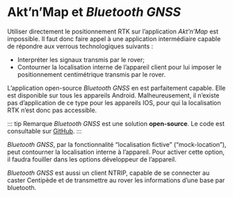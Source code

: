 # Akt’n’Map et *Bluetooth GNSS*
Utiliser directement le positionnement RTK sur l’application *Akt’n’Map* est impossible. Il faut donc faire appel à une application intermédiaire capable de répondre aux verrous technologiques suivants :

- Interpréter les signaux transmis par le rover;
- Contourner la localisation interne de l’appareil client pour lui imposer le positionnement centimétrique transmis par le rover.

L’application open-source *Bluetooth GNSS* en est parfaitement capable. Elle est disponible sur tous les appareils Android. Malheureusement, il n’existe pas d’application de ce type pour les appareils IOS, pour qui la localisation RTK n’est donc pas accessible.

::: tip Remarque
*Bluetooth GNSS* est une solution **open-source**. Le code est consultable sur [GitHub](https://github.com/ykasidit/bluetooth_gnss).
:::

*Bluetooth GNSS*, par la fonctionnalité “localisation fictive” (“mock-location”), peut contourner la localisation interne à l’appareil. Pour activer cette option, il faudra fouiller dans les options développeur de l’appareil.

*Bluetooth GNSS* est aussi un client NTRIP, capable de se connecter au caster Centipède et de transmettre au rover les informations d’une base par bluetooth.
